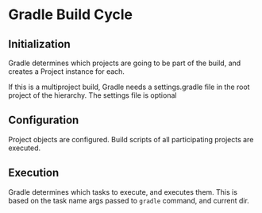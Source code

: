 # Gradle Build Cycle

## Initialization
Gradle determines which projects are going to be part of the build, and creates a Project instance for each.

If this is a multiproject build, Gradle needs a settings.gradle file in the root project of the hierarchy. The settings file is optional 

## Configuration
Project objects are configured. Build scripts of all participating projects are executed.

## Execution
Gradle determines which tasks to execute, and executes them. This is based on the task name args passed to `gradle` command, and current dir.

